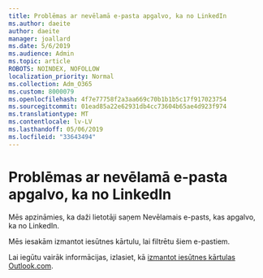 ```yaml
---
title: Problēmas ar nevēlamā e-pasta apgalvo, ka no LinkedIn
ms.author: daeite
author: daeite
manager: joallard
ms.date: 5/6/2019
ms.audience: Admin
ms.topic: article
ROBOTS: NOINDEX, NOFOLLOW
localization_priority: Normal
ms.collection: Adm_O365
ms.custom: 8000079
ms.openlocfilehash: 4f7e77758f2a3aa669c70b1b1b5c17f917023754
ms.sourcegitcommit: 01ead85a22e62931db4cc73604b65ae4d923f974
ms.translationtype: MT
ms.contentlocale: lv-LV
ms.lasthandoff: 05/06/2019
ms.locfileid: "33643494"
---
```

# <a name="issues-with-junk-email-claiming-to-be-from-linkedin"></a>Problēmas ar nevēlamā e-pasta apgalvo, ka no LinkedIn

Mēs apzināmies, ka daži lietotāji saņem Nevēlamais e-pasts, kas apgalvo, ka no LinkedIn.

Mēs iesakām izmantot iesūtnes kārtulu, lai filtrētu šiem e-pastiem.

Lai iegūtu vairāk informācijas, izlasiet, kā [izmantot iesūtnes kārtulas Outlook.com](https://support.office.com/article/4b094371-a5d7-49bd-8b1b-4e4896a7cc5d).